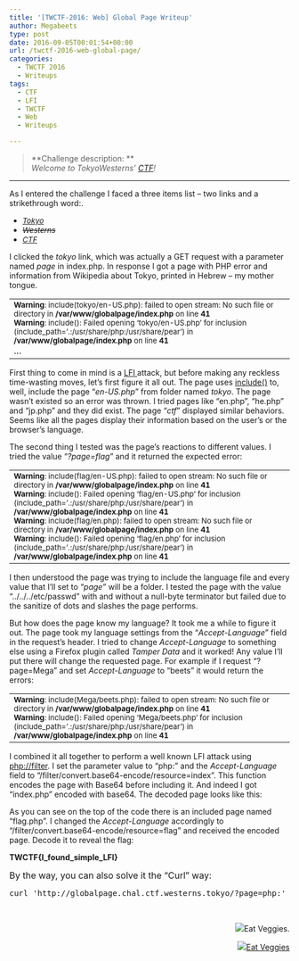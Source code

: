 ```yaml
---
title: '[TWCTF-2016: Web] Global Page Writeup'
author: Megabeets
type: post
date: 2016-09-05T00:01:54+00:00
url: /twctf-2016-web-global-page/
categories:
  - TWCTF 2016
  - Writeups
tags:
  - CTF
  - LFI
  - TWCTF
  - Web
  - Writeups

---
```

> **Challenge description: **  
> _Welcome to TokyoWesterns&#8217; [CTF][1]!_

* * *

<span style="font-weight: 400;">As I entered the challenge I faced a three items list &#8211; two links and a strikethrough word:</span>.

  * <span style="font-size: 10pt;"><em><a href="http://globalpage.chal.ctf.westerns.tokyo/?page=tokyo">Tokyo</a></em></span>
  * <span style="font-size: 10pt;"><em><del>Westerns</del></em></span>
  * <span style="font-size: 10pt;"><em><a href="http://globalpage.chal.ctf.westerns.tokyo/?page=ctf">CTF</a></em></span>

<span style="font-weight: 400;">I clicked the </span>_<span style="font-weight: 400;">tokyo</span>_ <span style="font-weight: 400;">link, which was actually a GET request with a parameter named </span>_<span style="font-weight: 400;">page </span>_<span style="font-weight: 400;">in index.php. In response I got a page with PHP error and information from Wikipedia about Tokyo, printed in Hebrew &#8211; my mother tongue.</span>

<table>
  <tr>
    <td style="text-align: left;">
      <span style="font-size: 10pt;"><b>Warning</b>: include(tokyo/en-US.php): failed to open stream: No such file or directory in <b>/var/www/globalpage/index.php</b> on line <b>41</b></span><br /> <span style="font-size: 10pt;"> <b>Warning</b>: include(): Failed opening &#8216;tokyo/en-US.php&#8217; for inclusion (include_path=&#8217;.:/usr/share/php:/usr/share/pear&#8217;) in <b>/var/www/globalpage/index.php</b> on line <b>41</b></span><br /> &#8230;
    </td>
  </tr>
</table>

<span style="font-weight: 400;">First thing to come in mind is a <a href="https://www.owasp.org/index.php/Testing_for_Local_File_Inclusion" target="_blank">LFI </a>attack, but before making any reckless time-wasting moves, let&#8217;s first figure it all out. The page uses </span><a href="http://php.net/manual/en/function.include.php" target="_blank"><span style="font-weight: 400;">include()</span></a> <span style="font-weight: 400;">to, well, include the page &#8220;</span>_<span style="font-weight: 400;">en-US.php</span>_<span style="font-weight: 400;">&#8221; from folder named </span>_<span style="font-weight: 400;">tokyo</span>_<span style="font-weight: 400;">. The page wasn&#8217;t existed so an error was thrown. I tried pages like &#8220;en.php&#8221;, &#8220;he.php&#8221; and &#8220;jp.php&#8221; and they did exist. The page &#8220;</span>_<span style="font-weight: 400;">ctf</span>_<span style="font-weight: 400;">&#8221; displayed similar behaviors. Seems like all the pages display their information based on the user&#8217;s or the browser&#8217;s language. </span>

<span style="font-weight: 400;">The second thing I tested was the page’s reactions to different values. I tried the value &#8220;</span>_<span style="font-weight: 400;">?page=flag</span>_<span style="font-weight: 400;">&#8221; and it returned the expected error:</span>

<table>
  <tr>
    <td>
      <span style="font-size: 10pt;"><b>Warning</b>: include(flag/en-US.php): failed to open stream: No such file or directory in <b>/var/www/globalpage/index.php</b> on line <b>41</b></span><br /> <span style="font-size: 10pt;"> <b>Warning</b>: include(): Failed opening &#8216;flag/en-US.php&#8217; for inclusion (include_path=&#8217;.:/usr/share/php:/usr/share/pear&#8217;) in <b>/var/www/globalpage/index.php</b> on line <b>41</b></span><br /> <span style="font-size: 10pt;"> <b>Warning</b>: include(flag/en.php): failed to open stream: No such file or directory in <b>/var/www/globalpage/index.php</b> on line <b>41</b></span><br /> <span style="font-size: 10pt;"> <b>Warning</b>: include(): Failed opening &#8216;flag/en.php&#8217; for inclusion (include_path=&#8217;.:/usr/share/php:/usr/share/pear&#8217;) in <b>/var/www/globalpage/index.php</b> on line <b>41</b></span>
    </td>
  </tr>
</table>

<span style="font-weight: 400;">I then understood the page was trying to include the language file and every value that I&#8217;ll set to &#8220;</span>_<span style="font-weight: 400;">page&#8221;</span>_ <span style="font-weight: 400;">will be a folder. I tested the page with the value &#8220;../../../etc/passwd&#8221; with and without a null-byte terminator but failed due to the sanitize of dots and slashes the page performs. </span>

<span style="font-weight: 400;">But how does the page know my language? It took me a while to figure it out. The page took my language settings from the &#8220;</span>_<span style="font-weight: 400;">Accept-Language</span>_<span style="font-weight: 400;">&#8221; field in the request&#8217;s header. I tried to change </span>_<span style="font-weight: 400;">Accept-Language</span>_ <span style="font-weight: 400;">to something else using a Firefox plugin called </span>_<span style="font-weight: 400;">Tamper Data</span>_ <span style="font-weight: 400;">and it worked! Any value I&#8217;ll put there will change the requested page. For example if I request &#8220;?page=Mega&#8221; and set </span>_<span style="font-weight: 400;">Accept-Language</span>_ <span style="font-weight: 400;">to &#8220;beets&#8221; it would return the errors:</span>

<table>
  <tr>
    <td>
      <span style="font-size: 10pt;"> <b>Warning</b>: include(Mega/beets.php): failed to open stream: No such file or directory in <b>/var/www/globalpage/index.php</b> on line <b>41</b></span><br /> <span style="font-size: 10pt;"> <b>Warning</b>: include(): Failed opening &#8216;Mega/beets.php&#8217; for inclusion (include_path=&#8217;.:/usr/share/php:/usr/share/pear&#8217;) in <b>/var/www/globalpage/index.php</b> on line <b>41</b></span>
    </td>
  </tr>
</table>

<span style="font-weight: 400;">I combined it all together to perform a well known LFI attack using <a href="http://php.net/manual/en/wrappers.php.php" target="_blank">php://filter</a>. I set the parameter value to &#8220;php:&#8221; and the </span>_<span style="font-weight: 400;">Accept-Language</span>_ <span style="font-weight: 400;">field to &#8220;/filter/convert.base64-encode/resource=index&#8221;. This function encodes the page with Base64 before including it. And indeed I got &#8220;index.php&#8221; encoded with base64. The decoded page looks like this: </span>  


<span style="font-weight: 400;">As you can see on the top of the code there is an included page named &#8220;flag.php&#8221;. I changed the </span>_<span style="font-weight: 400;">Accept-Language </span>_<span style="font-weight: 400;">accordingly to &#8220;/filter/convert.base64-encode/resource=flag&#8221; and received the encoded page. Decode it to reveal the flag:</span>

**TWCTF{I\_found\_simple_LFI}**

<span style="font-size: 12pt;">By the way, you can also solve it the &#8220;Curl&#8221; way:</span>

<pre class="lang:sh decode:true">curl 'http://globalpage.chal.ctf.westerns.tokyo/?page=php:' -H "Accept-Language:/filter/convert.base64-encode/resource=flag"</pre>

&nbsp;

<p style="text-align: right;">
  <img src="../uploads/megabeets_inline_logo.png" />Eat Veggies.
</p>

<div class="nf-post-footer">
  <p style="text-align: right">
    <a href="https://www.megabeets.net/about.html#vegan"><img src="../uploads/megabeets_inline_logo.png" />Eat Veggies</a>
  </p>
</div>

 [1]: http://globalpage.chal.ctf.westerns.tokyo/
